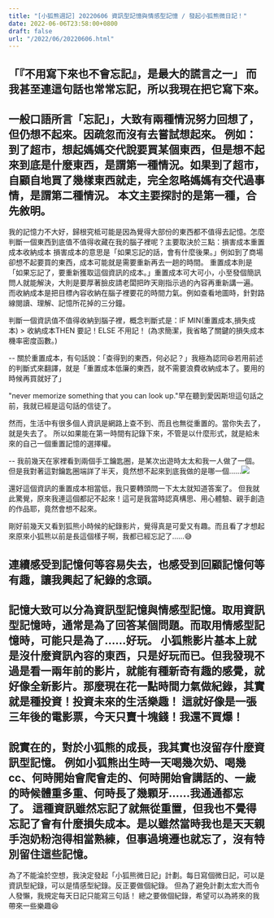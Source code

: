 ```yaml
---
title: "[小狐熊週記] 20220606 資訊型記憶與情感型記憶 / 發起小狐熊微日記！"
date: 2022-06-06T23:58:00+0800
draft: false
url: "/2022/06/20220606.html"
---
```



「『不用寫下來也不會忘記』，是最大的謊言之一」
而我甚至連這句話也常常忘記，所以我現在把它寫下來。
--
一般口語所言「忘記」，大致有兩種情況努力回想了，但仍想不起來。因疏忽而沒有去嘗試想起來。
例如：到了超市，想起媽媽交代說要買某個東西，但是想不起來到底是什麼東西，是謂第一種情況。如果到了超市，自顧自地買了幾樣東西就走，完全忽略媽媽有交代過事情，是謂第二種情況。
本文主要探討的是第一種，合先敘明。
--
我的記憶力不大好，歸根究柢可能是因為覺得大部份的東西都不值得去記憶。怎麼判斷一個東西到底值不值得收藏在我的腦子裡呢？主要取決於三點：損害成本重置成本收納成本
損害成本的意思是「如果忘記的話，會有什麼後果。」例如到了商場卻想不起要買的東西，成本可能就是需要重新再去一趟的時間。
重置成本則是「如果忘記了，要重新獲取這個資訊的成本。」重置成本可大可小，小至發個簡訊問人就能解決，大則是要厚著臉皮請老闆把昨天剛指示過的內容再重新講一遍。
而收納成本是把目標內容收納在腦子裡要花的時間力氣。例如查看地圖時，針對路線閱讀、理解、記憶所花掉的三分鐘。

判斷一個資訊值不值得收納到腦子裡，概念判斷式是：IF MIN(重置成本,損失成本) > 收納成本THEN 要記！ELSE 不用記！
(為求簡潔，我省略了關鍵的損失成本機率密度函數。)

--
關於重置成本，有句話說：「查得到的東西，何必記？」我極為認同😆若用前述的判斷式來翻譯，就是「重置成本低廉的東西，就不需要浪費收納成本了。要用的時候再買就好了」

"never memorize something that you can look up."早在聽到愛因斯坦這句話之前，我就已經是這句話的信徒了。

然而，生活中有很多個人資訊是網路上查不到、而且也無從重置的。當你失去了，就是失去了。
所以如果能在第一時間有記錄下來，不管是以什麼形式，就是給未來的自己一個重置記憶的選擇權。

--
我前幾天在家裡看到兩個手工鑰匙圈，是某次出遊時太太和我一人做了一個。但是我對著這對鑰匙圈端詳了半天，竟然想不起來到底我做的是哪一個……![](https://blogger.googleusercontent.com/img/a/AVvXsEiz5fCw5m9cxqVUCziJINLdHVuTrG-qMplTs3x5vjEbk8hSfFv-stJ2jz2x4aOBdanPnXaKEEQ8L8bWybHmWf0rBSVNSC6w8tEUJNza4L7_eT5HxSOPkBN0wxP7gpVOT0c-qj8xH4v4b4jzyL_s4CUYj2boQ-x4o3hSQAE3SO_A_pktiJZEh0iMQNgM=w225-h400)

還好這個資訊的重置成本相當低，我只要轉頭問一下太太就知道答案了。
但我就此驚覺，原來我連這個都記不起來！這可是我當時認真構思、用心體驗、親手創造的作品耶，竟然會想不起來。

剛好前幾天又看到狐熊小時候的紀錄影片，覺得真是可愛又有趣。而且看了才想起來原來小狐熊以前是長這個樣子啊，我都已經忘記了……😅

連續感受到記憶何等容易失去，也感受到回顧記憶何等有趣，讓我興起了紀錄的念頭。
--
記憶大致可以分為資訊型記憶與情感型記憶。取用資訊型記憶時，通常是為了回答某個問題。而取用情感型記憶時，可能只是為了……好玩。
小狐熊影片基本上就是沒什麼資訊內容的東西，只是好玩而已。但我發現不過是看一兩年前的影片，就能有種新奇有趣的感覺，就好像全新影片。那麼現在花一點時間力氣做紀錄，其實就是種投資！投資未來的生活樂趣！
這就好像是一張三年後的電影票，今天只賣十塊錢！我還不買爆！
--
說實在的，對於小狐熊的成長，我其實也沒留存什麼資訊型記憶。
例如小狐熊出生時一天喝幾次奶、喝幾cc、何時開始會爬會走的、何時開始會講話的、一歲的時候體重多重、何時長了幾顆牙……我通通都忘了。
這種資訊雖然忘記了就無從重置，但我也不覺得忘記了會有什麼損失成本。是以雖然當時我也是天天親手泡奶粉泡得相當熟練，但事過境遷也就忘了，沒有特別留住這些記憶。
--
為了不能淪於空想，我決定發起「小狐熊微日記」計劃。每日寫個微日記，可以是資訊型紀錄，可以是情感型紀錄。反正要做個紀錄。
但為了避免計劃太宏大而令人發懶，我規定每天日記只能寫三句話！
總之要做個紀錄，希望可以為將來的我帶來一些樂趣😆





